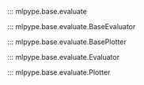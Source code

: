 ::: mlpype.base.evaluate

::: mlpype.base.evaluate.BaseEvaluator

::: mlpype.base.evaluate.BasePlotter

::: mlpype.base.evaluate.Evaluator

::: mlpype.base.evaluate.Plotter